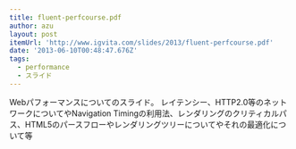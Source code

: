 ```yaml
---
title: fluent-perfcourse.pdf
author: azu
layout: post
itemUrl: 'http://www.igvita.com/slides/2013/fluent-perfcourse.pdf'
date: '2013-06-10T00:48:47.676Z'
tags:
  - performance
  - スライド
---
```

Webパフォーマンスについてのスライド。
レイテンシー、HTTP2.0等のネットワークについてやNavigation Timingの利用法、レンダリングのクリティカルパス、HTML5のパースフローやレンダリングツリーについてやそれの最適化について等

